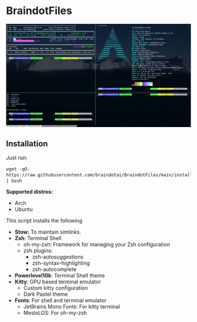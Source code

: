 # __BraindotFiles__

![alt text](.assets/demo.png)

## __Installation__

Just run:

```
wget -qO- https://raw.githubusercontent.com/braindotai/BraindotFiles/main/install.sh | bash
```

**Supported distros:**
- Arch
- Ubuntu

This script installs the following

- **Stow:** To maintain simlinks.
- **Zsh**: Terminal Shell
    - oh-my-zsh: Framework for managing your Zsh configuration
    - zsh plugins:
        - zsh-autosuggestions
        - zsh-syntax-highlighting
        - zsh-autocomplete
- **Powerlevel10k**: Terminal Shell theme
- **Kitty**: GPU based terminal emulator
    - Custom kitty configuration
    - Dark Pastel theme
- **Fonts**: For shell and terminal emulator
    - JetBrains Mono Fonts: For kitty terminal
    - MesloLGS: For oh-my-zsh

